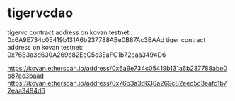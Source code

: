 # tigervcdao
tigervc  contract address on kovan testnet : 0x6A9E734c05419b131A6b237788ABe0B87Ac3BAAd
tiger contract address on kovan testnet: 0x76B3a3d630A269c82EeC5c3EaFC1b72eaa3494D6

https://kovan.etherscan.io/address/0x6a9e734c05419b131a6b237788abe0b87ac3baad
https://kovan.etherscan.io/address/0x76b3a3d630a269c82eec5c3eafc1b72eaa3494d6
